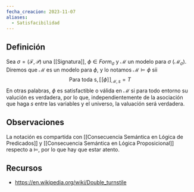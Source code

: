 ```yaml
---
fecha_creacion: 2023-11-07
aliases:
  - Satisfacibilidad
---
```

## Definición
Sea $\sigma = (\mathcal{F}, \mathcal{P})$ una [[Signatura]], $\phi \in Form_\sigma$ y $\mathcal{M}$ un modelo para $\sigma$ ($\mathcal{M}_{\sigma}$). 
Diremos que $\mathcal{M}$ es un modelo para $\phi$, y lo notamos $\mathcal{M} \models \phi$ sii
$$
\text{Para toda s}, [\![\phi]\!]_{\mathcal{M},s} = T
$$
En otras palabras, $\phi$ es satisfactible o válida en $\mathcal{M}$ si para todo entorno su valución es verdadera, por lo que, independientemente de la asociación que haga $s$ entre las variables y el universo, la valuación será verdadera.
## Observaciones
La notación es compartida con [[Consecuencia Semántica en Lógica de Predicados]] y [[Consecuencia Semántica en Lógica Proposicional]] respecto a $\models$, por lo que hay que estar atento.

## Recursos
 - https://en.wikipedia.org/wiki/Double_turnstile